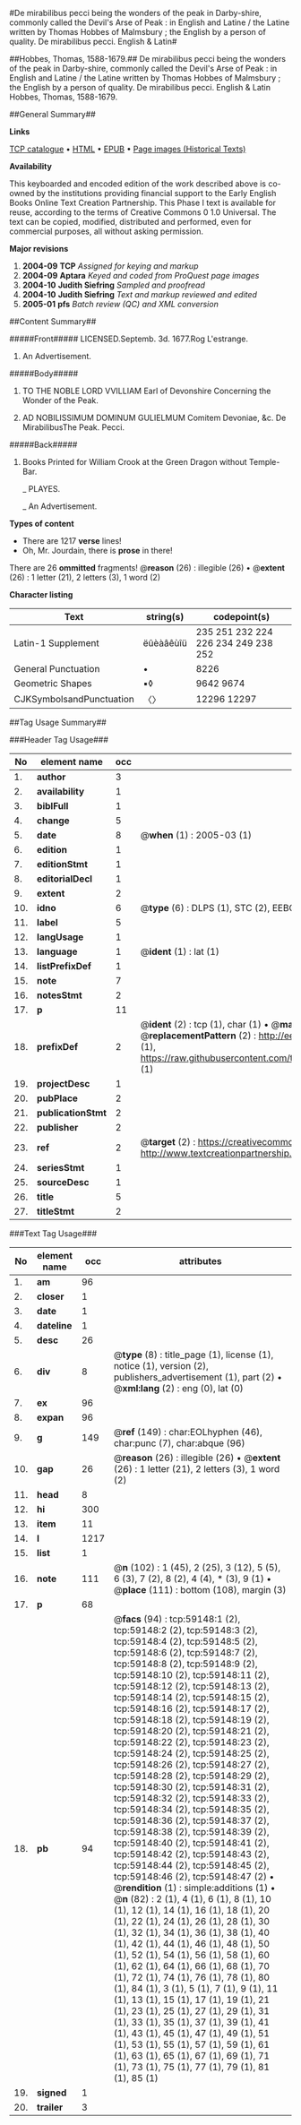 #De mirabilibus pecci being the wonders of the peak in Darby-shire, commonly called the Devil's Arse of Peak : in English and Latine / the Latine written by Thomas Hobbes of Malmsbury ; the English by a person of quality. De mirabilibus pecci. English & Latin#

##Hobbes, Thomas, 1588-1679.##
De mirabilibus pecci being the wonders of the peak in Darby-shire, commonly called the Devil's Arse of Peak : in English and Latine / the Latine written by Thomas Hobbes of Malmsbury ; the English by a person of quality.
De mirabilibus pecci. English & Latin
Hobbes, Thomas, 1588-1679.

##General Summary##

**Links**

[TCP catalogue](http://www.ota.ox.ac.uk/tcp/)  • 
[HTML](http://tei.it.ox.ac.uk/tcp/Texts-HTML/free/A43/A43981.html)  • 
[EPUB](http://tei.it.ox.ac.uk/tcp/Texts-EPUB/free/A43/A43981.epub) • 
[Page images (Historical Texts)](https://data.historicaltexts.jisc.ac.uk/view?pubId=eebo-12300239e&pageId=eebo-12300239e-59148-1)

**Availability**

This keyboarded and encoded edition of the
	       work described above is co-owned by the institutions
	       providing financial support to the Early English Books
	       Online Text Creation Partnership. This Phase I text is
	       available for reuse, according to the terms of Creative
	       Commons 0 1.0 Universal. The text can be copied,
	       modified, distributed and performed, even for
	       commercial purposes, all without asking permission.

**Major revisions**

1. __2004-09__ __TCP__ *Assigned for keying and markup*
1. __2004-09__ __Aptara__ *Keyed and coded from ProQuest page images*
1. __2004-10__ __Judith Siefring__ *Sampled and proofread*
1. __2004-10__ __Judith Siefring__ *Text and markup reviewed and edited*
1. __2005-01__ __pfs__ *Batch review (QC) and XML conversion*

##Content Summary##

#####Front#####
LICENSED.Septemb. 3d.
1677.Rog L'estrange.
1. An Advertisement.

#####Body#####

1. TO THE
NOBLE LORD
VVILLIAM
Earl of Devonshire
Concerning the Wonder of the Peak.

1. AD
NOBILISSIMUM DOMINUM
GULIELMUM
Comitem Devoniae, &c.
De MirabilibusThe Peak. Pecci.

#####Back#####

1. Books Printed for William Crook at
the Green Dragon without Temple-Bar.

    _ PLAYES.

    _ An Advertisement.

**Types of content**

  * There are 1217 **verse** lines!
  * Oh, Mr. Jourdain, there is **prose** in there!

There are 26 **ommitted** fragments! 
 @__reason__ (26) : illegible (26)  •  @__extent__ (26) : 1 letter (21), 2 letters (3), 1 word (2)

**Character listing**


|Text|string(s)|codepoint(s)|
|---|---|---|
|Latin-1 Supplement|ëûèàâêùîü|235 251 232 224 226 234 249 238 252|
|General Punctuation|•|8226|
|Geometric Shapes|▪◊|9642 9674|
|CJKSymbolsandPunctuation|〈〉|12296 12297|

##Tag Usage Summary##

###Header Tag Usage###

|No|element name|occ|attributes|
|---|---|---|---|
|1.|__author__|3||
|2.|__availability__|1||
|3.|__biblFull__|1||
|4.|__change__|5||
|5.|__date__|8| @__when__ (1) : 2005-03 (1)|
|6.|__edition__|1||
|7.|__editionStmt__|1||
|8.|__editorialDecl__|1||
|9.|__extent__|2||
|10.|__idno__|6| @__type__ (6) : DLPS (1), STC (2), EEBO-CITATION (1), OCLC (1), VID (1)|
|11.|__label__|5||
|12.|__langUsage__|1||
|13.|__language__|1| @__ident__ (1) : lat (1)|
|14.|__listPrefixDef__|1||
|15.|__note__|7||
|16.|__notesStmt__|2||
|17.|__p__|11||
|18.|__prefixDef__|2| @__ident__ (2) : tcp (1), char (1)  •  @__matchPattern__ (2) : ([0-9\-]+):([0-9IVX]+) (1), (.+) (1)  •  @__replacementPattern__ (2) : http://eebo.chadwyck.com/downloadtiff?vid=$1&page=$2 (1), https://raw.githubusercontent.com/textcreationpartnership/Texts/master/tcpchars.xml#$1 (1)|
|19.|__projectDesc__|1||
|20.|__pubPlace__|2||
|21.|__publicationStmt__|2||
|22.|__publisher__|2||
|23.|__ref__|2| @__target__ (2) : https://creativecommons.org/publicdomain/zero/1.0/ (1), http://www.textcreationpartnership.org/docs/. (1)|
|24.|__seriesStmt__|1||
|25.|__sourceDesc__|1||
|26.|__title__|5||
|27.|__titleStmt__|2||


###Text Tag Usage###

|No|element name|occ|attributes|
|---|---|---|---|
|1.|__am__|96||
|2.|__closer__|1||
|3.|__date__|1||
|4.|__dateline__|1||
|5.|__desc__|26||
|6.|__div__|8| @__type__ (8) : title_page (1), license (1), notice (1), version (2), publishers_advertisement (1), part (2)  •  @__xml:lang__ (2) : eng (0), lat (0)|
|7.|__ex__|96||
|8.|__expan__|96||
|9.|__g__|149| @__ref__ (149) : char:EOLhyphen (46), char:punc (7), char:abque (96)|
|10.|__gap__|26| @__reason__ (26) : illegible (26)  •  @__extent__ (26) : 1 letter (21), 2 letters (3), 1 word (2)|
|11.|__head__|8||
|12.|__hi__|300||
|13.|__item__|11||
|14.|__l__|1217||
|15.|__list__|1||
|16.|__note__|111| @__n__ (102) : 1 (45), 2 (25), 3 (12), 5 (5), 6 (3), 7 (2), 8 (2), 4 (4), * (3), 9 (1)  •  @__place__ (111) : bottom (108), margin (3)|
|17.|__p__|68||
|18.|__pb__|94| @__facs__ (94) : tcp:59148:1 (2), tcp:59148:2 (2), tcp:59148:3 (2), tcp:59148:4 (2), tcp:59148:5 (2), tcp:59148:6 (2), tcp:59148:7 (2), tcp:59148:8 (2), tcp:59148:9 (2), tcp:59148:10 (2), tcp:59148:11 (2), tcp:59148:12 (2), tcp:59148:13 (2), tcp:59148:14 (2), tcp:59148:15 (2), tcp:59148:16 (2), tcp:59148:17 (2), tcp:59148:18 (2), tcp:59148:19 (2), tcp:59148:20 (2), tcp:59148:21 (2), tcp:59148:22 (2), tcp:59148:23 (2), tcp:59148:24 (2), tcp:59148:25 (2), tcp:59148:26 (2), tcp:59148:27 (2), tcp:59148:28 (2), tcp:59148:29 (2), tcp:59148:30 (2), tcp:59148:31 (2), tcp:59148:32 (2), tcp:59148:33 (2), tcp:59148:34 (2), tcp:59148:35 (2), tcp:59148:36 (2), tcp:59148:37 (2), tcp:59148:38 (2), tcp:59148:39 (2), tcp:59148:40 (2), tcp:59148:41 (2), tcp:59148:42 (2), tcp:59148:43 (2), tcp:59148:44 (2), tcp:59148:45 (2), tcp:59148:46 (2), tcp:59148:47 (2)  •  @__rendition__ (1) : simple:additions (1)  •  @__n__ (82) : 2 (1), 4 (1), 6 (1), 8 (1), 10 (1), 12 (1), 14 (1), 16 (1), 18 (1), 20 (1), 22 (1), 24 (1), 26 (1), 28 (1), 30 (1), 32 (1), 34 (1), 36 (1), 38 (1), 40 (1), 42 (1), 44 (1), 46 (1), 48 (1), 50 (1), 52 (1), 54 (1), 56 (1), 58 (1), 60 (1), 62 (1), 64 (1), 66 (1), 68 (1), 70 (1), 72 (1), 74 (1), 76 (1), 78 (1), 80 (1), 84 (1), 3 (1), 5 (1), 7 (1), 9 (1), 11 (1), 13 (1), 15 (1), 17 (1), 19 (1), 21 (1), 23 (1), 25 (1), 27 (1), 29 (1), 31 (1), 33 (1), 35 (1), 37 (1), 39 (1), 41 (1), 43 (1), 45 (1), 47 (1), 49 (1), 51 (1), 53 (1), 55 (1), 57 (1), 59 (1), 61 (1), 63 (1), 65 (1), 67 (1), 69 (1), 71 (1), 73 (1), 75 (1), 77 (1), 79 (1), 81 (1), 85 (1)|
|19.|__signed__|1||
|20.|__trailer__|3||
